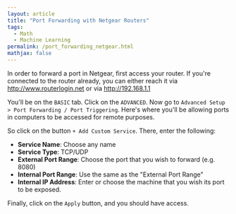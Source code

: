 ```yaml
---
layout: article
title: "Port Forwarding with Netgear Routers"
tags:
  - Math
  - Machine Learning
permalink: /port_forwarding_netgear.html
mathjax: false
---
```


In order to forward a port in Netgear, first access your router. If you're connected to the router already, you can either reach it via http://www.routerlogin.net or via http://192.168.1.1

You'll be on the `BASIC` tab. Click on the `ADVANCED`. Now go to `Advanced Setup > Port Forwarding / Port Triggering`. Here's where you'll be allowing ports in computers to be accessed for remote purposes. 

So click on the button `+ Add Custom Service`. There, enter the following:

- **Service Name**: Choose any name 
- **Service Type**: TCP/UDP
- **External Port Range**: Choose the port that you wish to forward (e.g. 8080)
- **Internal Port Range**: Use the same as the "External Port Range"
- **Internal IP Address**: Enter or choose the machine that you wish its port to be exposed. 

Finally, click on the `Apply` button, and you should have access. 
